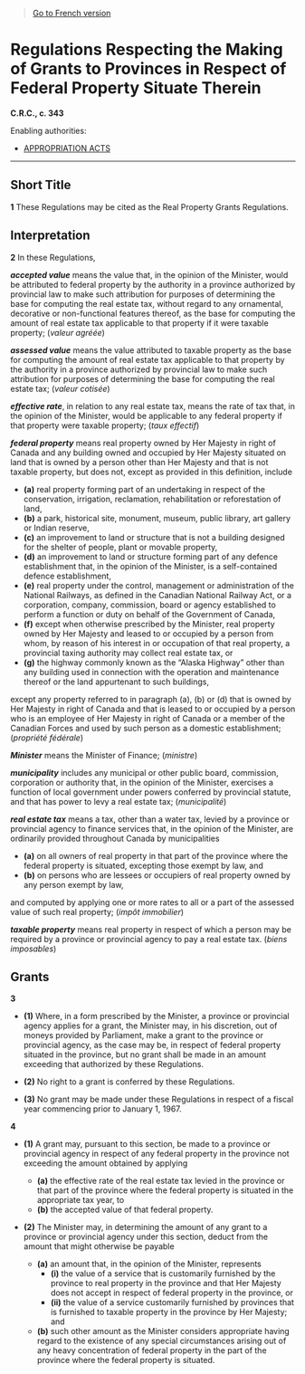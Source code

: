 > [Go to French version](/fr/Règlements/Codification%20des%20règlements%20du%20Canada/301-400/C.R.C.,%20ch.%20343.md)

# Regulations Respecting the Making of Grants to Provinces in Respect of Federal Property Situate Therein

**C.R.C., c. 343**

Enabling authorities: 
- [APPROPRIATION ACTS](/en/Acts/Revised%20Statutes%20of%20Canada/Z/Z-01.md)

----------



## Short Title


**1** These Regulations may be cited as the Real Property Grants Regulations.




## Interpretation


**2** In these Regulations,

***accepted value*** means the value that, in the opinion of the Minister, would be attributed to federal property by the authority in a province authorized by provincial law to make such attribution for purposes of determining the base for computing the real estate tax, without regard to any ornamental, decorative or non-functional features thereof, as the base for computing the amount of real estate tax applicable to that property if it were taxable property; (*valeur agréée*)

***assessed value*** means the value attributed to taxable property as the base for computing the amount of real estate tax applicable to that property by the authority in a province authorized by provincial law to make such attribution for purposes of determining the base for computing the real estate tax; (*valeur cotisée*)

***effective rate***, in relation to any real estate tax, means the rate of tax that, in the opinion of the Minister, would be applicable to any federal property if that property were taxable property; (*taux effectif*)

***federal property*** means real property owned by Her Majesty in right of Canada and any building owned and occupied by Her Majesty situated on land that is owned by a person other than Her Majesty and that is not taxable property, but does not, except as provided in this definition, include
- **(a)** real property forming part of an undertaking in respect of the conservation, irrigation, reclamation, rehabilitation or reforestation of land,
- **(b)** a park, historical site, monument, museum, public library, art gallery or Indian reserve,
- **(c)** an improvement to land or structure that is not a building designed for the shelter of people, plant or movable property,
- **(d)** an improvement to land or structure forming part of any defence establishment that, in the opinion of the Minister, is a self-contained defence establishment,
- **(e)** real property under the control, management or administration of the National Railways, as defined in the Canadian National Railway Act, or a corporation, company, commission, board or agency established to perform a function or duty on behalf of the Government of Canada,
- **(f)** except when otherwise prescribed by the Minister, real property owned by Her Majesty and leased to or occupied by a person from whom, by reason of his interest in or occupation of that real property, a provincial taxing authority may collect real estate tax, or
- **(g)** the highway commonly known as the “Alaska Highway” other than any building used in connection with the operation and maintenance thereof or the land appurtenant to such buildings,

except any property referred to in paragraph (a), (b) or (d) that is owned by Her Majesty in right of Canada and that is leased to or occupied by a person who is an employee of Her Majesty in right of Canada or a member of the Canadian Forces and used by such person as a domestic establishment; (*propriété fédérale*)

***Minister*** means the Minister of Finance; (*ministre*)

***municipality*** includes any municipal or other public board, commission, corporation or authority that, in the opinion of the Minister, exercises a function of local government under powers conferred by provincial statute, and that has power to levy a real estate tax; (*municipalité*)

***real estate tax*** means a tax, other than a water tax, levied by a province or provincial agency to finance services that, in the opinion of the Minister, are ordinarily provided throughout Canada by municipalities
- **(a)** on all owners of real property in that part of the province where the federal property is situated, excepting those exempt by law, and
- **(b)** on persons who are lessees or occupiers of real property owned by any person exempt by law,

and computed by applying one or more rates to all or a part of the assessed value of such real property; (*impôt immobilier*)

***taxable property*** means real property in respect of which a person may be required by a province or provincial agency to pay a real estate tax. (*biens imposables*)




## Grants


**3** 

- **(1)** Where, in a form prescribed by the Minister, a province or provincial agency applies for a grant, the Minister may, in his discretion, out of moneys provided by Parliament, make a grant to the province or provincial agency, as the case may be, in respect of federal property situated in the province, but no grant shall be made in an amount exceeding that authorized by these Regulations.

- **(2)** No right to a grant is conferred by these Regulations.

- **(3)** No grant may be made under these Regulations in respect of a fiscal year commencing prior to January 1, 1967.



**4** 

- **(1)** A grant may, pursuant to this section, be made to a province or provincial agency in respect of any federal property in the province not exceeding the amount obtained by applying
	- **(a)** the effective rate of the real estate tax levied in the province or that part of the province where the federal property is situated in the appropriate tax year,
to
	- **(b)** the accepted value of that federal property.

- **(2)** The Minister may, in determining the amount of any grant to a province or provincial agency under this section, deduct from the amount that might otherwise be payable
	- **(a)** an amount that, in the opinion of the Minister, represents
		- **(i)** the value of a service that is customarily furnished by the province to real property in the province and that Her Majesty does not accept in respect of federal property in the province, or
		- **(ii)** the value of a service customarily furnished by provinces that is furnished to taxable property in the province by Her Majesty; and
	- **(b)** such other amount as the Minister considers appropriate having regard to the existence of any special circumstances arising out of any heavy concentration of federal property in the part of the province where the federal property is situated.


